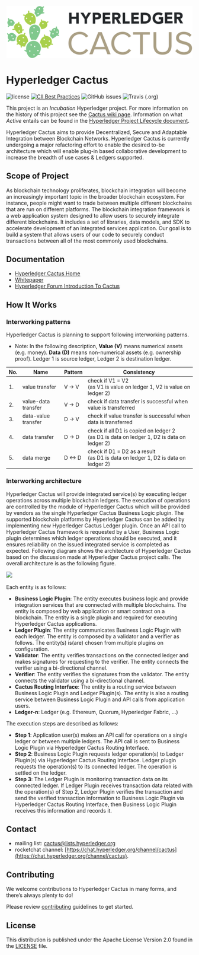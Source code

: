 ![Cactus Logo Color](./images/HL_Cactus_Logo_Color.png)

# Hyperledger Cactus

 ![license](https://img.shields.io/github/license/hyperledger/cactus) [![CII Best Practices](https://bestpractices.coreinfrastructure.org/projects/4089/badge)](https://bestpractices.coreinfrastructure.org/projects/4089)  ![GitHub issues](https://img.shields.io/github/issues/hyperledger/cactus) ![Travis (.org)](https://img.shields.io/travis/hyperledger/cactus)

This project is an _Incubation_ Hyperledger project. For more information on the history of this project see the [Cactus wiki page](https://wiki.hyperledger.org/display/cactus). Information on what _Active_ entails can be found in
the [Hyperledger Project Lifecycle document](https://wiki.hyperledger.org/display/TSC/Project+Lifecycle).

Hyperledger Cactus aims to provide Decentralized, Secure and Adaptable Integration between Blockchain Networks. 
Hyperledger Cactus is currently undergoing a major refactoring effort to enable the desired to-be architecture which will enable plug-in based collaborative development to increase the breadth of use cases & Ledgers supported.

## Scope of Project

As blockchain technology proliferates, blockchain integration will become an increasingly important topic in the broader blockchain ecosystem.  For instance, people might want to trade between multiple different blockchains that are run on different platforms. The blockchain integration framework is a web application system designed to allow users to securely integrate different blockchains. It includes a set of libraries, data models, and SDK to accelerate development of an integrated services application. Our goal is to build a system that allows users of our code to securely conduct transactions between all of the most commonly used blockchains.  

## Documentation 

* [Hyperledger Cactus Home](https://wiki.hyperledger.org/display/cactus)
* [Whitepaper](./whitepaper/whitepaper.md)
* [Hyperledger Forum Introduction To Cactus](https://www.youtube.com/watch?v=fgYrUIc_-sU)

## How It Works

### Interworking patterns
Hyperledger Cactus is planning to support following interworking patterns.

- Note: In the following description, **Value (V)** means numerical assets (e.g. money). **Data (D)** means non-numerical assets (e.g. ownership proof). Ledger 1 is source ledger, Ledger 2 is destination ledger.

| No. | Name                | Pattern | Consistency                                                                                    |
| --- | ------------------- | ------- | ---------------------------------------------------------------------------------------------- |
| 1.  | value transfer      | V -> V  | check if V1 = V2 <br> (as V1 is value on ledger 1, V2 is value on ledger 2)                    |
| 2.  | value-data transfer | V -> D  | check if data transfer is successful when value is transferred                                 |
| 3.  | data-value transfer | D -> V  | check if value transfer is successful when data is transferred                                 |
| 4.  | data transfer       | D -> D  | check if all D1 is copied on ledger 2 <br> (as D1 is data on ledger 1, D2 is data on ledger 2) |
| 5.  | data merge          | D <-> D | check if D1 = D2 as a result <br> (as D1 is data on ledger 1, D2 is data on ledger 2)          |

### Interworking architecture
Hyperledger Cactus will provide integrated service(s) by executing ledger operations across multiple blockchain ledgers. The execution of operations are controlled by the module of Hyperledger Cactus which will be provided by vendors as the single Hyperledger Cactus Business Logic plugin.
The supported blockchain platforms by Hyperledger Cactus can be added by implementing new Hyperledger Cactus Ledger plugin.
Once an API call to Hyperledger Cactus framework is requested by a User, Business Logic plugin determines which ledger operations should be executed, and it ensures reliability on the issued integrated service is completed as expected.
Following diagram shows the architecture of Hyperledger Cactus based on the discussion made at Hyperledger Cactus project calls.
The overall architecture is as the following figure.

<img src="https://github.com/hyperledger/cactus/raw/master/whitepaper/architecture-with-plugin-and-routing.png" width="700">

Each entity is as follows:
- **Business Logic Plugin**: The entity executes business logic and provide integration services that are connected with multiple blockchains. The entity is composed by web application or smart contract on a blockchain. The entity is a single plugin and required for executing Hyperledger Cactus applications.
- **Ledger Plugin**: The entity communicates Business Logic Plugin with each ledger.  The entity is composed by a validator and a verifier as follows. The entity(s) is(are) chosen from multiple plugins on configuration.
- **Validator**: The entity verifies transactions on the connected ledger and makes signatures for requesting to the verifier. The entity connects the verifier using a bi-directional channel.
- **Verifier**: The entity verifies the signatures from the validator. The entity connects the validator using a bi-directional channel.
- **Cactus Routing Interface**: The entity is a routing service between Business Logic Plugin and  Ledger Plugin(s). The entity is also a routing service between Business Logic Plugin and API calls from application users.
- **Ledger-n**: Ledger (e.g. Ethereum, Quorum, Hyperledger Fabric, ...)

The execution steps are described as follows:
- **Step 1**: Application user(s) makes an API call for operations on a single ledger or between multiple ledgers.  The API call is sent to Business Logic Plugin via Hyperledger Cactus Routing Interface.
- **Step 2**: Business Logic Plugin requests ledger operation(s) to Ledger Plugin(s) via Hyperledger Cactus Routing Interface.  Ledger plugin requests the operation(s) to its connected ledger. The operation is settled on the ledger.
- **Step 3**: The Ledger Plugin is monitoring transaction data on its connected ledger.  If Ledger Plugin receives transaction data related with the operation(s) of Step 2, Ledger Plugin verifies the transaction and send the verified transaction information to Business Logic Plugin via Hyperledger Cactus Routing Interface, then Business Logic Plugin receives this information and records it.

## Contact
* mailing list: [cactus@lists.hyperledger.org](mailto:cactus@lists.hyperledger.org)
* rocketchat channel: [https://chat.hyperledger.org/channel/cactus](https://chat.hyperledger.org/channel/cactus).

## Contributing
We welcome contributions to Hyperledger Cactus in many forms, and there’s always plenty to do!

Please review [contributing](/CONTRIBUTING.md) guidelines to get started.

## License
This distribution is published under the Apache License Version 2.0 found in the [LICENSE](/LICENSE) file.
